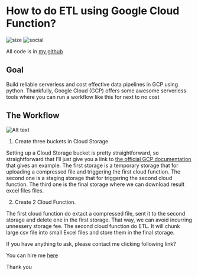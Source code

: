 
# How to do ETL using Google Cloud Function?

![size](https://img.shields.io/github/languages/code-size/byambaa1982/data_pipeline_in_gcp)
![social](https://img.shields.io/github/followers/byambaa1982?style=social)

All code is in [my github](https://github.com/byambaa1982/data_pipeline_in_gcp/blob/main/main.py)

## Goal
Build reliable serverless and cost effective data pipelines in GCP using python.
Thankfully, Google Cloud (GCP) offers some awesome serverless tools where you can run a workflow like this for next to no cost


## The Workflow

![Alt text](https://storage.googleapis.com/my-bigquery-lab-286400_cloudbuild/images/data%20mining%202.png "Data Pipeline")

1. Create three buckets in Cloud Storage

Setting up a Cloud Storage bucket is pretty straightforward, so straightforward that I’ll just give you a link to [the official GCP documentation](https://cloud.google.com/storage/docs/creating-buckets) that gives an example.
The first storage is a temporary storage that for uploading a compressed file and triggering the first cloud function.
The second one is a staging storage that for triggering the second cloud function. 
The third one is the final storage where we can download result excel files files. 

2. Create 2 Cloud Function. 

The first cloud function do extact a compressed file, sent it to the second storage and delete one in the first storage. That way, we can avoid incurring unnessery storage fee. 
The second cloud function do ETL. It will chunk large csv file into small Excel files and store them in the final storage. 

If you have anything to ask, please contact me clicking following link?


You can hire me [here](https://www.fiverr.com/coderjs)

Thank you